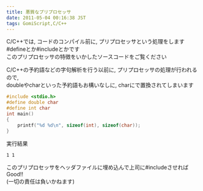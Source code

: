 ```yaml
---
title: 悪質なプリプロセッサ
date: 2011-05-04 00:16:38 JST
tags: GomiScript,C/C++
---
```


C/C\+\+では, コードのコンパイル前に, プリプロセッサという処理をします  
\#defineとか\#includeとかです  
このプリプロセッサの特徴をいかしたソースコードをご覧ください

  
C/C\+\+の予約語などの字句解析を行う以前に, プリプロセッサの処理が行われるので,  
doubleやcharといった予約語もお構いなしに, charにで置換されてしまいます

```cpp
#include <stdio.h>
#define double char
#define int char
int main()
{
    printf("%d %d\n", sizeof(int), sizeof(char));
}
```

実行結果

```
1 1
```

このプリプロセッサをヘッダファイルに埋め込んで上司に\#includeさせればGood\!\!  
\(一切の責任は負いかねます\)

